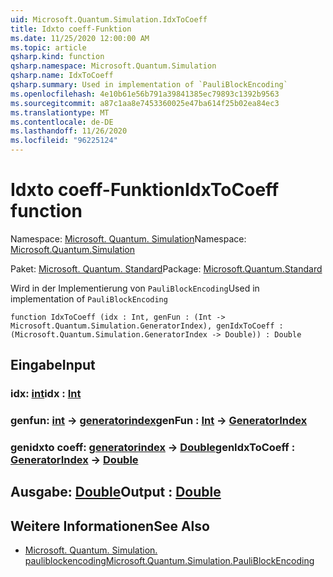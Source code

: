 ```yaml
---
uid: Microsoft.Quantum.Simulation.IdxToCoeff
title: Idxto coeff-Funktion
ms.date: 11/25/2020 12:00:00 AM
ms.topic: article
qsharp.kind: function
qsharp.namespace: Microsoft.Quantum.Simulation
qsharp.name: IdxToCoeff
qsharp.summary: Used in implementation of `PauliBlockEncoding`
ms.openlocfilehash: 4e10b61e56b791a39841385ec79893c1392b9563
ms.sourcegitcommit: a87c1aa8e7453360025e47ba614f25b02ea84ec3
ms.translationtype: MT
ms.contentlocale: de-DE
ms.lasthandoff: 11/26/2020
ms.locfileid: "96225124"
---
```

# <a name="idxtocoeff-function"></a><span data-ttu-id="ca114-102">Idxto coeff-Funktion</span><span class="sxs-lookup"><span data-stu-id="ca114-102">IdxToCoeff function</span></span>

<span data-ttu-id="ca114-103">Namespace: [Microsoft. Quantum. Simulation](xref:Microsoft.Quantum.Simulation)</span><span class="sxs-lookup"><span data-stu-id="ca114-103">Namespace: [Microsoft.Quantum.Simulation](xref:Microsoft.Quantum.Simulation)</span></span>

<span data-ttu-id="ca114-104">Paket: [Microsoft. Quantum. Standard](https://nuget.org/packages/Microsoft.Quantum.Standard)</span><span class="sxs-lookup"><span data-stu-id="ca114-104">Package: [Microsoft.Quantum.Standard](https://nuget.org/packages/Microsoft.Quantum.Standard)</span></span>


<span data-ttu-id="ca114-105">Wird in der Implementierung von `PauliBlockEncoding`</span><span class="sxs-lookup"><span data-stu-id="ca114-105">Used in implementation of `PauliBlockEncoding`</span></span>

```qsharp
function IdxToCoeff (idx : Int, genFun : (Int -> Microsoft.Quantum.Simulation.GeneratorIndex), genIdxToCoeff : (Microsoft.Quantum.Simulation.GeneratorIndex -> Double)) : Double
```


## <a name="input"></a><span data-ttu-id="ca114-106">Eingabe</span><span class="sxs-lookup"><span data-stu-id="ca114-106">Input</span></span>

### <a name="idx--int"></a><span data-ttu-id="ca114-107">idx: [int](xref:microsoft.quantum.lang-ref.int)</span><span class="sxs-lookup"><span data-stu-id="ca114-107">idx : [Int](xref:microsoft.quantum.lang-ref.int)</span></span>




### <a name="genfun--int---generatorindex"></a><span data-ttu-id="ca114-108">genfun: [int](xref:microsoft.quantum.lang-ref.int) -> [generatorindex](xref:Microsoft.Quantum.Simulation.GeneratorIndex)</span><span class="sxs-lookup"><span data-stu-id="ca114-108">genFun : [Int](xref:microsoft.quantum.lang-ref.int) -> [GeneratorIndex](xref:Microsoft.Quantum.Simulation.GeneratorIndex)</span></span>




### <a name="genidxtocoeff--generatorindex---double"></a><span data-ttu-id="ca114-109">genidxto coeff: [generatorindex](xref:Microsoft.Quantum.Simulation.GeneratorIndex) -> [Double](xref:microsoft.quantum.lang-ref.double)</span><span class="sxs-lookup"><span data-stu-id="ca114-109">genIdxToCoeff : [GeneratorIndex](xref:Microsoft.Quantum.Simulation.GeneratorIndex) -> [Double](xref:microsoft.quantum.lang-ref.double)</span></span>





## <a name="output--double"></a><span data-ttu-id="ca114-110">Ausgabe: [Double](xref:microsoft.quantum.lang-ref.double)</span><span class="sxs-lookup"><span data-stu-id="ca114-110">Output : [Double](xref:microsoft.quantum.lang-ref.double)</span></span>



## <a name="see-also"></a><span data-ttu-id="ca114-111">Weitere Informationen</span><span class="sxs-lookup"><span data-stu-id="ca114-111">See Also</span></span>

- [<span data-ttu-id="ca114-112">Microsoft. Quantum. Simulation. pauliblockencoding</span><span class="sxs-lookup"><span data-stu-id="ca114-112">Microsoft.Quantum.Simulation.PauliBlockEncoding</span></span>](xref:Microsoft.Quantum.Simulation.PauliBlockEncoding)